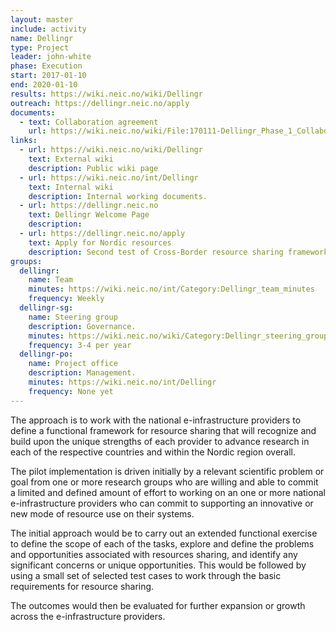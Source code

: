 ```yaml
---
layout: master
include: activity
name: Dellingr
type: Project
leader: john-white
phase: Execution
start: 2017-01-10
end: 2020-01-10
results: https://wiki.neic.no/wiki/Dellingr
outreach: https://dellingr.neic.no/apply
documents:
  - text: Collaboration agreement
    url: https://wiki.neic.no/wiki/File:170111-Dellingr_Phase_1_Collaboration_Agreement_Signed.pdf
links:
  - url: https://wiki.neic.no/wiki/Dellingr
    text: External wiki
    description: Public wiki page
  - url: https://wiki.neic.no/int/Dellingr
    text: Internal wiki
    description: Internal working documents.
  - url: https://dellingr.neic.no
    text: Dellingr Welcome Page
    description:
  - url: https://dellingr.neic.no/apply
    text: Apply for Nordic resources
    description: Second test of Cross-Border resource sharing framework
groups:
  dellingr:
    name: Team
    minutes: https://wiki.neic.no/int/Category:Dellingr_team_minutes
    frequency: Weekly
  dellingr-sg:
    name: Steering group
    description: Governance.
    minutes: https://wiki.neic.no/wiki/Category:Dellingr_steering_group_meetings
    frequency: 3-4 per year
  dellingr-po:
    name: Project office
    description: Management.
    minutes: https://wiki.neic.no/int/Dellingr
    frequency: None yet
---
```


The approach is to work with the national e-infrastructure providers to
define a functional framework for resource sharing that will recognize and build
upon the unique strengths of each provider to advance research in each of the
respective countries and within the Nordic region overall.

The pilot implementation is driven initially by a relevant scientific problem or goal from one or more research groups who are
willing and able to commit a limited and defined amount of effort to working on
an one or more national e-infrastructure providers who can commit to supporting
an innovative or new mode of resource use on their systems.

The initial approach would be to carry out an extended functional exercise to define the scope of
each of the tasks, explore and define the problems and opportunities associated
with resources sharing, and identify any significant concerns or unique
opportunities. This would be followed by using a small set of selected test
cases to work through the basic requirements for resource sharing.

The outcomes would then be evaluated for further expansion or growth across the
e-infrastructure providers.
